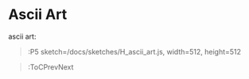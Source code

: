# Ascii Art
ascii art:

> :P5 sketch=/docs/sketches/H_ascii_art.js, width=512, height=512

> :ToCPrevNext